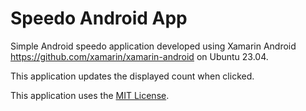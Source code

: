 # Speedo Android App

Simple Android speedo application developed using Xamarin Android <https://github.com/xamarin/xamarin-android> on Ubuntu 23.04.

This application updates the displayed count when clicked.

This application uses the [MIT License](./LICENSE).


